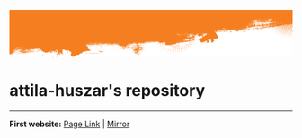 ![Header](random/summer-camp-853881.jpg)
# attila-huszar's repository
---
**First website:** [Page Link](https://yolo.rf.gd/) | [Mirror](https://attila-huszar.github.io)
